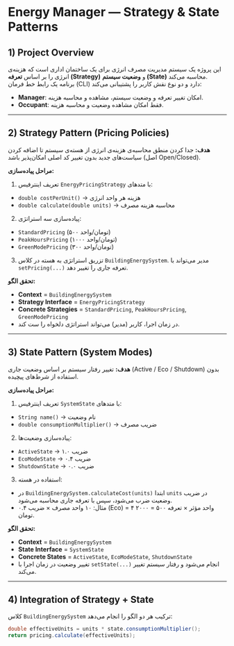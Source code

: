 # Energy Manager — Strategy & State Patterns

## 1) Project Overview
این پروژه یک سیستم مدیریت مصرف انرژی برای یک ساختمان اداری است که هزینه‌ی انرژی را بر اساس **تعرفه (Strategy)** و **وضعیت سیستم (State)** محاسبه می‌کند.  
برنامه یک رابط خط فرمان (CLI) دارد و دو نوع نقش کاربر را پشتیبانی می‌کند:
- **Manager**: امکان تغییر تعرفه و وضعیت سیستم، مشاهده و محاسبه هزینه.
- **Occupant**: فقط امکان مشاهده وضعیت و محاسبه هزینه.

---

## 2) Strategy Pattern (Pricing Policies)
**هدف:** جدا کردن منطق محاسبه‌ی هزینه‌ی انرژی از هسته‌ی سیستم تا اضافه کردن سیاست‌های جدید بدون تغییر کد اصلی امکان‌پذیر باشد (اصل Open/Closed).

**مراحل پیاده‌سازی:**
1. تعریف اینترفیس `EnergyPricingStrategy` با متدهای:
  - `double costPerUnit()` → هزینه هر واحد انرژی
  - `double calculate(double units)` → محاسبه هزینه مصرف
2. پیاده‌سازی سه استراتژی:
  - `StandardPricing` (۵۰۰ تومان/واحد)
  - `PeakHoursPricing` (۱۰۰۰ تومان/واحد)
  - `GreenModePricing` (۳۰۰ تومان/واحد)
3. تزریق استراتژی به هسته در کلاس `BuildingEnergySystem`. مدیر می‌تواند با `setPricing(...)` تعرفه جاری را تغییر دهد.

**تحقق الگو:**
- **Context** = `BuildingEnergySystem`
- **Strategy Interface** = `EnergyPricingStrategy`
- **Concrete Strategies** = `StandardPricing`, `PeakHoursPricing`, `GreenModePricing`
- در زمان اجرا، کاربر (مدیر) می‌تواند استراتژی دلخواه را ست کند.

---

## 3) State Pattern (System Modes)
**هدف:** تغییر رفتار سیستم بر اساس وضعیت جاری (Active / Eco / Shutdown) بدون استفاده از شرط‌های پیچیده.

**مراحل پیاده‌سازی:**
1. تعریف اینترفیس `SystemState` با متدهای:
  - `String name()` → نام وضعیت
  - `double consumptionMultiplier()` → ضریب مصرف
2. پیاده‌سازی وضعیت‌ها:
  - `ActiveState` → ضریب ۱.۰
  - `EcoModeState` → ضریب ۰.۴
  - `ShutdownState` → ضریب ۰.۰
3. استفاده در هسته:
  - در `BuildingEnergySystem.calculateCost(units)` ابتدا `units` در ضریب وضعیت ضرب می‌شود، سپس با تعرفه جاری محاسبه می‌شود.
  - مثال: ۱۰ واحد مصرف × ضریب ۰.۴ (Eco) = ۴ واحد مؤثر × تعرفه ۵۰۰ = ۲۰۰۰ تومان.

**تحقق الگو:**
- **Context** = `BuildingEnergySystem`
- **State Interface** = `SystemState`
- **Concrete States** = `ActiveState`, `EcoModeState`, `ShutdownState`
- تغییر وضعیت در زمان اجرا با `setState(...)` انجام می‌شود و رفتار سیستم تغییر می‌کند.

---

## 4) Integration of Strategy + State
کلاس `BuildingEnergySystem` ترکیب هر دو الگو را انجام می‌دهد:
```java
double effectiveUnits = units * state.consumptionMultiplier();
return pricing.calculate(effectiveUnits);
